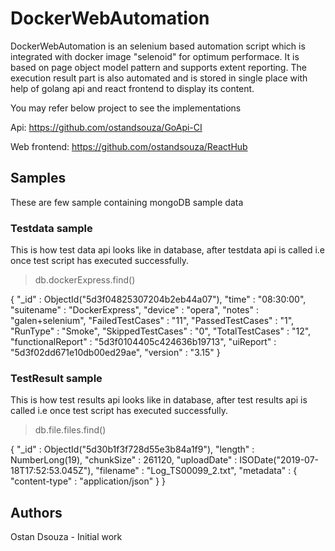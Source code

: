 # DockerWebAutomation

DockerWebAutomation is an selenium based automation script which is integrated with docker image "selenoid" for optimum performace.
It is based on page object model pattern and supports extent reporting. 
The execution result part is also automated and is stored in single place with help of golang api and react frontend to display its content.

You may refer below project to see the implementations

Api:
https://github.com/ostandsouza/GoApi-CI

Web frontend:
https://github.com/ostandsouza/ReactHub

## Samples
These are few sample containing mongoDB sample data

### Testdata sample
This is how test data api looks like in database, after testdata api is called i.e once test script has executed successfully.

> db.dockerExpress.find()

{ "_id" : ObjectId("5d3f04825307204b2eb44a07"), "time" : "08:30:00", "suitename" : "DockerExpress", "device" : "opera", "notes" : "galen+selenium", "FailedTestCases" : "11", "PassedTestCases" : "1", "RunType" : "Smoke", "SkippedTestCases" : "0", "TotalTestCases" : "12", "functionalReport" : "5d3f0104405c424636b19713", "uiReport" : "5d3f02dd671e10db00ed29ae", "version" : "3.15" }

### TestResult sample
This is how test results api looks like in database, after test results api is called i.e once test script has executed successfully.

> db.file.files.find()

{ "_id" : ObjectId("5d30b1f3f728d55e3b84a1f9"), "length" : NumberLong(19), "chunkSize" : 261120, "uploadDate" : ISODate("2019-07-18T17:52:53.045Z"), "filename" : "Log_TS00099_2.txt", "metadata" : { "content-type" : "application/json" } }

## Authors
Ostan Dsouza - Initial work


